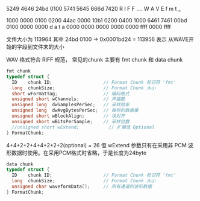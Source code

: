 5249 4646 24bd 0100 5741 5645 666d 7420
R I  F F  ....      W A  V E  f m  t _

1000 0000 0100 0200 44ac 0000 10b1 0200
0400 1000 6461 7461 00bd 0100 0000 0000
          d a  t a
0000 0000 0000 0000 0000 ffff 0000 ffff

文件大小为 113964 
其中 24bd 0100 -> 0x0001bd24 = 113956 表示 从WAVE开始的字段到文件末的大小

WAV 格式符合 RIFF 规范，
常见的chunk 主要有 fmt chunk 和 data chunk

```c
fmt chunk
typedef struct {
  ID    chunk ID;                   // Format Chunk 标识符 'fmt'
  long  chunkSize;                  // Format Chunk 大小
  short wFormatTag;                 // 编码格式
  unsigned short wChannels;         // 声道数
  unsigned long  dwSamplesPerSec;   // 采样频率
  unsigned long  dwAvgBytesPerSec;  // 每秒的数据量
  unsigned short wBlockAlign;       // 块对齐
  unsigned short wBitsPerSample;    // 采样位数
  //unsigned short wExtend;           // 扩展值 Optional
} FormatChunk;
```

4+4+2+2+4+4+2+2+2(optional) = 26
但 wExtend 参数只有在采用非 PCM 波形数据时使用。在采用PCM格式时省略，于是长度为24byte

```c
data chunk
typedef struct {
  ID    chunk ID;                   // Format Chunk 标识符 'fmt'
  long  chunkSize;                  // Format Chunk 大小
  unsigned char waveformData[];     // 所有通道的波形数据
} FormatChunk;
```

